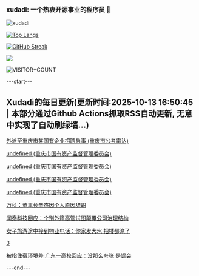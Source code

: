 ### xudadi: 一个热衷开源事业的程序员 👋

![xudadi](https://github-readme-stats-git-masterorgs-github-readme-stats-team.vercel.app/api?username=xudadi)

[![Top Langs](https://github-readme-stats.vercel.app/api/top-langs/?username=xudadi)](https://github.com/anuraghazra/github-readme-stats)

[![GitHub Streak](https://streak-stats.demolab.com?user=xudadi&locale=zh_Hans)](https://git.io/streak-stats)

![](https://raw.githubusercontent.com/xudadi/xudadi/main/assets/github-contribution-grid-snake.svg)

![VISITOR+COUNT](https://komarev.com/ghpvc/?username=xudadi&label=VISITOR+COUNT)


---start---

## Xudadi的每日更新(更新时间:2025-10-13 16:50:45 | 本部分通过Github Actions抓取RSS自动更新, 无意中实现了自动刷绿墙...)

[外派至重庆市某国有企业招聘启事 (重庆市公考雷达)](https://www.gongkaoleida.com/article/2646921)

[undefined (重庆市国有资产监督管理委员会)](https://dadilab.github.io/feeds/all.xml)

[undefined (重庆市国有资产监督管理委员会)](https://dadilab.github.io/feeds/all.xml)

[undefined (重庆市国有资产监督管理委员会)](https://dadilab.github.io/feeds/all.xml)

[undefined (重庆市国有资产监督管理委员会)](https://dadilab.github.io/feeds/all.xml)

[万科：董事长辛杰因个人原因辞职](https://m.163.com/news/article/KBO490CL0001899O.html)

[闻泰科技回应：个别外籍高管试图颠覆公司治理结构](https://m.163.com/news/article/KBN0KCT20514R9P4.html)

[女子旅游途中接到物业电话：你家发大水 把楼都淹了](https://m.163.com/news/article/KBMDJO700530JPVV.html)

[3](https://m.163.com/touch/news/sub/domestic)

[被指住宿环境差 广东一高校回应：没那么夸张 是误会](https://m.163.com/news/article/KBMM66AI053469LG.html)

---end---
